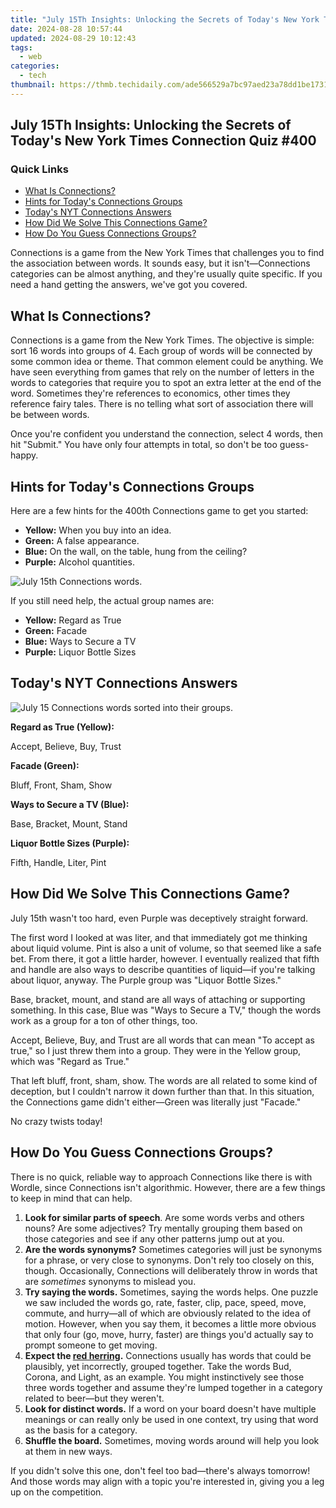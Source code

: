 ```yaml
---
title: "July 15Th Insights: Unlocking the Secrets of Today's New York Times Connection Quiz #400"
date: 2024-08-28 10:57:44
updated: 2024-08-29 10:12:43
tags:
  - web
categories:
  - tech
thumbnail: https://thmb.techidaily.com/ade566529a7bc97aed23a78dd1be17314340f234a16c9d2f0b2b465091d3ea91.jpg
---
```


## July 15Th Insights: Unlocking the Secrets of Today's New York Times Connection Quiz #400

### Quick Links

* [What Is Connections?](https://fake-location.techidaily.com/complete-tutorial-to-use-vpna-to-fake-gps-location-on-apple-iphone-14-pro-max-drfone-by-drfone-virtual-ios/)
* [Hints for Today's Connections Groups](https://blog-min.techidaily.com/how-can-you-transfer-files-from-realme-narzo-60-pro-5g-to-iphone-151413-drfone-by-drfone-transfer-from-android-transfer-from-android/)
* [Today's NYT Connections Answers](https://extra-guidance.techidaily.com/2024-approved-inverting-photo-colors-with-advanced-tools/)
* [How Did We Solve This Connections Game?](https://facebook-video-footage.techidaily.com/new-2024-approved-essential-techniques-for-forming-youtube-collab-videos/)
* [How Do You Guess Connections Groups?](https://extra-tips.techidaily.com/in-2024-achieve-peak-performance-with-win11-and-zoom-integration/)

 Connections is a game from the New York Times that challenges you to find the association between words. It sounds easy, but it isn't—Connections categories can be almost anything, and they're usually quite specific. If you need a hand getting the answers, we've got you covered.

##  What Is Connections?

 Connections is a game from the New York Times. The objective is simple: sort 16 words into groups of 4\. Each group of words will be connected by some common idea or theme. That common element could be anything. We have seen everything from games that rely on the number of letters in the words to categories that require you to spot an extra letter at the end of the word. Sometimes they're references to economics, other times they reference fairy tales. There is no telling what sort of association there will be between words.

 Once you're confident you understand the connection, select 4 words, then hit "Submit." You have only four attempts in total, so don't be too guess-happy.

##  Hints for Today's Connections Groups

 Here are a few hints for the 400th Connections game to get you started:

* **Yellow:** When you buy into an idea.
* **Green:** A false appearance.
* **Blue:** On the wall, on the table, hung from the ceiling?
* **Purple:** Alcohol quantities.

![July 15th Connections words.](https://static1.howtogeekimages.com/wordpress/wp-content/uploads/2024/07/july-15th-connections.png) 

 If you still need help, the actual group names are:

* **Yellow:** Regard as True
* **Green:** Facade
* **Blue:** Ways to Secure a TV
* **Purple:** Liquor Bottle Sizes

##  Today's NYT Connections Answers

![July 15 Connections words sorted into their groups.](https://static1.howtogeekimages.com/wordpress/wp-content/uploads/2024/07/july-15-connections-filled.png) 

**Regard as True (Yellow):** 

 Accept, Believe, Buy, Trust

**Facade (Green):** 

 Bluff, Front, Sham, Show

**Ways to Secure a TV (Blue):** 

 Base, Bracket, Mount, Stand

**Liquor Bottle Sizes (Purple):** 

 Fifth, Handle, Liter, Pint

##  How Did We Solve This Connections Game?

 July 15th wasn't too hard, even Purple was deceptively straight forward. 

 The first word I looked at was liter, and that immediately got me thinking about liquid volume. Pint is also a unit of volume, so that seemed like a safe bet. From there, it got a little harder, however. I eventually realized that fifth and handle are also ways to describe quantities of liquid—if you're talking about liquor, anyway. The Purple group was "Liquor Bottle Sizes." 

 Base, bracket, mount, and stand are all ways of attaching or supporting something. In this case, Blue was "Ways to Secure a TV," though the words work as a group for a ton of other things, too. 

 Accept, Believe, Buy, and Trust are all words that can mean "To accept as true," so I just threw them into a group. They were in the Yellow group, which was "Regard as True." 

 That left bluff, front, sham, show. The words are all related to some kind of deception, but I couldn't narrow it down further than that. In this situation, the Connections game didn't either—Green was literally just "Facade." 

 No crazy twists today!

##  How Do You Guess Connections Groups?

 There is no quick, reliable way to approach Connections like there is with Wordle, since Connections isn't algorithmic. However, there are a few things to keep in mind that can help.

1. **Look for similar parts of speech**. Are some words verbs and others nouns? Are some adjectives? Try mentally grouping them based on those categories and see if any other patterns jump out at you.
2. **Are the words synonyms?** Sometimes categories will just be synonyms for a phrase, or very close to synonyms. Don't rely too closely on this, though. Occasionally, Connections will deliberately throw in words that are _sometimes_ synonyms to mislead you.
3. **Try saying the words.** Sometimes, saying the words helps. One puzzle we saw included the words go, rate, faster, clip, pace, speed, move, commute, and hurry—all of which are obviously related to the idea of motion. However, when you say them, it becomes a little more obvious that only four (go, move, hurry, faster) are things you'd actually say to prompt someone to get moving.
4. **Expect the [red herring](https://www.merriam-webster.com/dictionary/red%20herring).** Connections usually has words that could be plausibly, yet incorrectly, grouped together. Take the words Bud, Corona, and Light, as an example. You might instinctively see those three words together and assume they're lumped together in a category related to beer—but they weren't.
5. **Look for distinct words.** If a word on your board doesn't have multiple meanings or can really only be used in one context, try using that word as the basis for a category.
6. **Shuffle the board.** Sometimes, moving words around will help you look at them in new ways.

 If you didn't solve this one, don't feel too bad—there's always tomorrow! And those words may align with a topic you're interested in, giving you a leg up on the competition.

<ins class="adsbygoogle"
     style="display:block"
     data-ad-format="autorelaxed"
     data-ad-client="ca-pub-7571918770474297"
     data-ad-slot="1223367746"></ins>



<ins class="adsbygoogle"
     style="display:block"
     data-ad-client="ca-pub-7571918770474297"
     data-ad-slot="8358498916"
     data-ad-format="auto"
     data-full-width-responsive="true"></ins>
